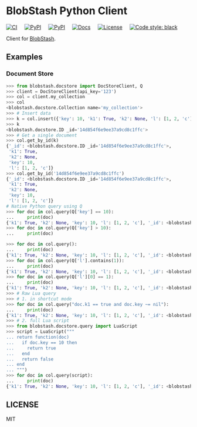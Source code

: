# BlobStash Python Client

[![CI](https://d.a4.io/api/badges/tsileo/blobstash-python/status.svg)](https://d.a4.io/tsileo/blobstash-python)
&nbsp; &nbsp; [![PyPI](https://img.shields.io/pypi/v/blobstash-docstore.svg)](https://pypi.python.org/pypi/blobstash)
&nbsp; &nbsp; [![PyPI](https://img.shields.io/pypi/pyversions/blobstash-docstore.svg)](https://pypi.python.org/pypi/blobstash)
&nbsp; &nbsp; [![Docs](https://img.shields.io/badge/docs-latest-brightgreen.svg)](https://blobstash-python-docstore.a4.io/)
&nbsp; &nbsp; [![License](http://img.shields.io/badge/license-MIT-red.svg?style=flat)](https://raw.githubusercontent.com/tsileo/blobstash-python/master/LICENSE)
&nbsp; &nbsp; <a href="https://github.com/ambv/black"><img alt="Code style: black" src="https://img.shields.io/badge/code%20style-black-000000.svg"></a>

Client for [BlobStash](https://github.com/tsileo/blobstash).

## Examples

### Document Store

```python
>>> from blobstash.docstore import DocStoreClient, Q
>>> client = DocStoreClient(api_key='123')
>>> col = client.my_collection
>>> col
<blobstash.docstore.Collection name='my_collection'>
>>> # Insert data
>>> k = col.insert({'key': 10, 'k1': True, 'k2': None, 'l': [1, 2, 'c']})
>>> k
<blobstash.docstore.ID _id='14d854f6e9ee37a9cd8c1ffc'>
>>> # Get a single document
>>> col.get_by_id(k)
{'_id': <blobstash.docstore.ID _id='14d854f6e9ee37a9cd8c1ffc'>,
 'k1': True,
 'k2': None,
 'key': 10,
 'l': [1, 2, 'c']}
>>> col.get_by_id('14d854f6e9ee37a9cd8c1ffc')
{'_id': <blobstash.docstore.ID _id='14d854f6e9ee37a9cd8c1ffc'>,
 'k1': True,
 'k2': None,
 'key': 10,
 'l': [1, 2, 'c']}
# Native Python query using Q
>>> for doc in col.query(Q['key'] == 10):
...     print(doc)
{'k1': True, 'k2': None, 'key': 10, 'l': [1, 2, 'c'], '_id': <blobstash.docstore.ID _id='14d854f6e9ee37a9cd8c1ffc'>}
>>> for doc in col.query(Q['key'] > 10):
...     print(doc)

>>> for doc in col.query():
...     print(doc)
{'k1': True, 'k2': None, 'key': 10, 'l': [1, 2, 'c'], '_id': <blobstash.docstore.ID _id='14d854f6e9ee37a9cd8c1ffc'>}
>>> for doc in col.query(Q['l'].contains(1)):
...     print(doc)
{'k1': True, 'k2': None, 'key': 10, 'l': [1, 2, 'c'], '_id': <blobstash.docstore.ID _id='14d854f6e9ee37a9cd8c1ffc'>}
>>> for doc in col.query(Q['l'][0] == 1):
...     print(doc)
{'k1': True, 'k2': None, 'key': 10, 'l': [1, 2, 'c'], '_id': <blobstash.docstore.ID _id='14d854f6e9ee37a9cd8c1ffc'>}
>>> # Raw Lua query
>>> # 1. in shortcut mode
>>> for doc in col.query("doc.k1 == true and doc.key ~= nil"):
...     print(doc)
{'k1': True, 'k2': None, 'key': 10, 'l': [1, 2, 'c'], '_id': <blobstash.docstore.ID _id='14d854f6e9ee37a9cd8c1ffc'>}
>>> # 2. full Lua script
>>> from blobstash.docstore.query import LuaScript
>>> script = LuaScript("""
... return function(doc)
...   if doc.key == 10 then
...     return true
...   end
...   return false
... end
... """)
>>> for doc in col.query(script):
...     print(doc)
{'k1': True, 'k2': None, 'key': 10, 'l': [1, 2, 'c'], '_id': <blobstash.docstore.ID _id='14d854f6e9ee37a9cd8c1ffc'>}
```

## LICENSE

MIT
